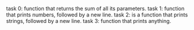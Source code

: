 task 0: function that returns the sum of all its parameters.
task 1: function that prints numbers, followed by a new line.
task 2: is a function that prints strings, followed by a new line.
task 3: function that prints anything.
